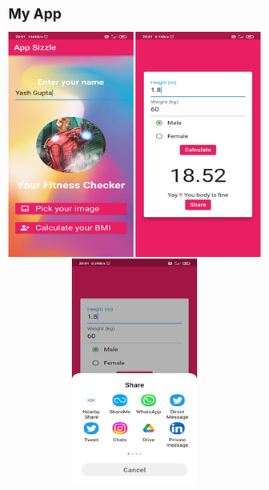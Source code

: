 # My App
<p align="center">
  <img src="Img1.jpeg" width="250" height="450">              
  <img src="Img2.jpeg" width="250" height="450"><br>          
  <img src="Img3.jpeg" width="250" height="450">
</p>